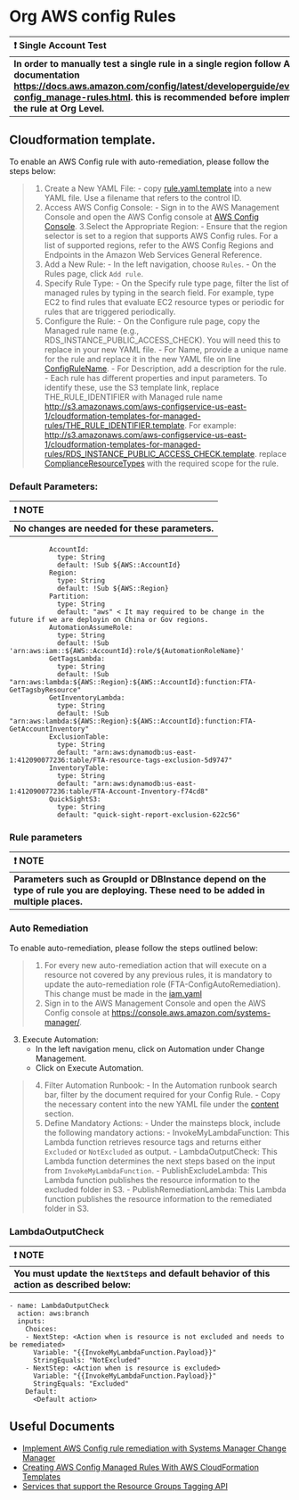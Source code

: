 # Org AWS config Rules

| :exclamation: Single Account Test          |
|:---------------------------|
| **In order to manually test a single rule in a single region follow AWS documentation https://docs.aws.amazon.com/config/latest/developerguide/evaluate-config_manage-rules.html. this is recommended before implementing the rule at Org Level.** |

## Cloudformation template.

To enable an AWS Config rule with auto-remediation, please follow the steps below:

> 1. Create a New YAML File:
    - copy [rule.yaml.template]() into a new YAML file. Use a filename that refers to the control ID.
> 2. Access AWS Config Console:
    - Sign in to the AWS Management Console and open the AWS Config console at [AWS Config Console](https://console.aws.amazon.com/config/).
> 3.Select the Appropriate Region:
    - Ensure that the region selector is set to a region that supports AWS Config rules. For a list of supported regions, refer to the AWS Config Regions and Endpoints in the Amazon Web Services General Reference.
> 4. Add a New Rule:
    - In the left navigation, choose `Rules`.
    - On the Rules page, click `Add rule`.
> 5. Specify Rule Type:
    - On the Specify rule type page, filter the list of managed rules by typing in the search field. For example, type EC2 to find rules that evaluate EC2 resource types or periodic for rules that are triggered periodically.
> 6. Configure the Rule:
    - On the Configure rule page, copy the Managed rule name (e.g., RDS_INSTANCE_PUBLIC_ACCESS_CHECK). You will need this to replace <REPLACE-CONFIG-RULE-SOURCE> in your new YAML file.
    - For Name, provide a unique name for the rule and replace it in the new YAML file on line [ConfigRuleName](https://gitlab.fortra.com/cloudops/awsadmin/security/aws-config/org-aws-config-rules/-/blob/main/CFN/rule.yaml.template?ref_type=heads#L18).
    - For Description, add a description for the rule.
    - Each rule has different properties and input parameters. To identify these, use the S3 template link, replace THE_RULE_IDENTIFIER with Managed rule name http://s3.amazonaws.com/aws-configservice-us-east-1/cloudformation-templates-for-managed-rules/THE_RULE_IDENTIFIER.template. For example: http://s3.amazonaws.com/aws-configservice-us-east-1/cloudformation-templates-for-managed-rules/RDS_INSTANCE_PUBLIC_ACCESS_CHECK.template. replace [ComplianceResourceTypes](https://gitlab.fortra.com/cloudops/awsadmin/security/aws-config/org-aws-config-rules/-/blob/main/CFN/rule.yaml.template?ref_type=heads#L18) with the required scope for the rule.

### Default Parameters:
| :exclamation: NOTE          |
|:---------------------------|
| **No changes are needed for these parameters.** |

```
          AccountId:
            type: String
            default: !Sub ${AWS::AccountId}
          Region:
            type: String
            default: !Sub ${AWS::Region}
          Partition:
            type: String
            default: "aws" < It may required to be change in the future if we are deployin on China or Gov regions.
          AutomationAssumeRole:
            type: String
            default: !Sub 'arn:aws:iam::${AWS::AccountId}:role/${AutomationRoleName}'
          GetTagsLambda:
            type: String
            default: !Sub "arn:aws:lambda:${AWS::Region}:${AWS::AccountId}:function:FTA-GetTagsbyResource"
          GetInventoryLambda:
            type: String
            default: !Sub "arn:aws:lambda:${AWS::Region}:${AWS::AccountId}:function:FTA-GetAccountInventory"
          ExclusionTable:
            type: String
            default: "arn:aws:dynamodb:us-east-1:412090077236:table/FTA-resource-tags-exclusion-5d9747"
          InventoryTable:
            type: String
            default: "arn:aws:dynamodb:us-east-1:412090077236:table/FTA-Account-Inventory-f74cd8"
          QuickSightS3:
            type: String
            default: "quick-sight-report-exclusion-622c56"
```

### Rule parameters
| :exclamation: NOTE          |
|:---------------------------|
| **Parameters such as GroupId or DBInstance depend on the type of rule you are deploying. These need to be added in multiple places.** |

### Auto Remediation

To enable auto-remediation, please follow the steps outlined below:

> 1. For every new auto-remediation action that will execute on a resource not covered by any previous rules, it is mandatory to update the auto-remediation role (FTA-ConfigAutoRemediation). This change must be made in the [iam.yaml](https://gitlab.fortra.com/cloudops/awsadmin/security/fortra_org_roles/-/blob/main/ORG_CFN/iam.yaml?ref_type=heads#L265)
> 2. Sign in to the AWS Management Console and open the AWS Config console at https://console.aws.amazon.com/systems-manager/.
3. Execute Automation:
    - In the left navigation menu, click on Automation under Change Management.
    - Click on Execute Automation.
> 4. Filter Automation Runbook:
    - In the Automation runbook search bar, filter by the document required for your Config Rule.
    - Copy the necessary content into the new YAML file under the [content](https://gitlab.fortra.com/cloudops/awsadmin/security/aws-config/org-aws-config-rules/-/blob/main/CFN/rule.yaml.template?ref_type=heads#L19) section.
> 5. Define Mandatory Actions:
    - Under the mainsteps block, include the following mandatory actions:
        - InvokeMyLambdaFunction: This Lambda function retrieves resource tags and returns either `Excluded` or `NotExcluded` as output.
        - LambdaOutputCheck: This Lambda function determines the next steps based on the input from `InvokeMyLambdaFunction`.
        - PublishExcludeLambda: This Lambda function publishes the resource information to the excluded folder in S3.
        - PublishRemediationLambda: This Lambda function publishes the resource information to the remediated folder in S3.


### LambdaOutputCheck
| :exclamation: NOTE          |
|:---------------------------|
| **You must update the `NextSteps` and default behavior of this action as described below:** |

```
- name: LambdaOutputCheck
  action: aws:branch
  inputs:
    Choices:
    - NextStep: <Action when is resource is not excluded and needs to be remediated>
      Variable: "{{InvokeMyLambdaFunction.Payload}}"
      StringEquals: "NotExcluded"
    - NextStep: <Action when is resource is excluded>
      Variable: "{{InvokeMyLambdaFunction.Payload}}"
      StringEquals: "Excluded"
    Default:
      <Default action>
```

## Useful Documents

- [Implement AWS Config rule remediation with Systems Manager Change Manager](https://aws.amazon.com/blogs/mt/implement-aws-config-rule-remediation-with-systems-manager-change-manager/)
- [Creating AWS Config Managed Rules With AWS CloudFormation Templates](https://docs.aws.amazon.com/config/latest/developerguide/aws-config-managed-rules-cloudformation-templates.html)
- [Services that support the Resource Groups Tagging API](https://docs.aws.amazon.com/resourcegroupstagging/latest/APIReference/supported-services.html)